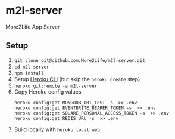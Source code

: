 # m2l-server
More2Life App Server

## Setup

1. `git clone git@github.com:More2Life/m2l-server.git`
2. `cd m2l-server`
3. `npm install`
4. Setup [Heroku CLI](https://devcenter.heroku.com/articles/heroku-cli) (but skip the `heroku create` step)
5. `heroku git:remote -a m2l-server`
6. Copy Heroku config values
    ```
    heroku config:get MONGODB_URI_TEST -s  >> .env
    heroku config:get EVENTBRITE_BEARER_TOKEN -s  >> .env
    heroku config:get SQUARE_PERSONAL_ACCESS_TOKEN -s  >> .env
    heroku config:get REDIS_URL -s  >> .env
7. Build locally with `heroku local web`
